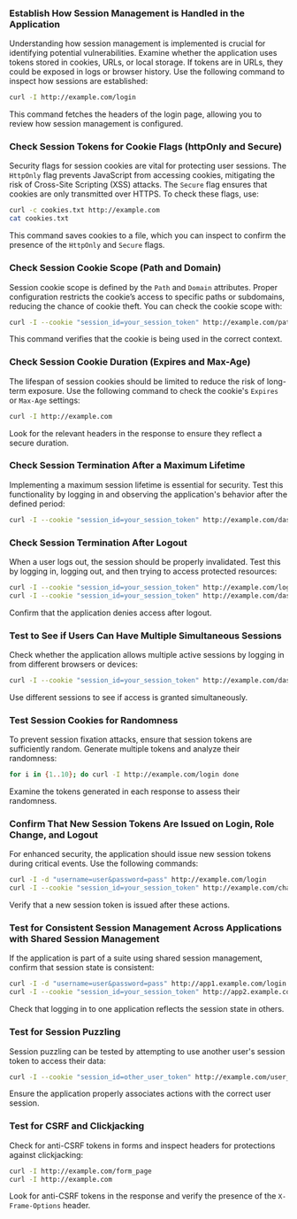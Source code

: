 ### Establish How Session Management is Handled in the Application

Understanding how session management is implemented is crucial for identifying potential vulnerabilities. Examine whether the application uses tokens stored in cookies, URLs, or local storage. If tokens are in URLs, they could be exposed in logs or browser history. Use the following command to inspect how sessions are established:
```bash
curl -I http://example.com/login
```
This command fetches the headers of the login page, allowing you to review how session management is configured.

### Check Session Tokens for Cookie Flags (httpOnly and Secure)

Security flags for session cookies are vital for protecting user sessions. The `HttpOnly` flag prevents JavaScript from accessing cookies, mitigating the risk of Cross-Site Scripting (XSS) attacks. The `Secure` flag ensures that cookies are only transmitted over HTTPS. To check these flags, use:
```bash
curl -c cookies.txt http://example.com
cat cookies.txt
```
This command saves cookies to a file, which you can inspect to confirm the presence of the `HttpOnly` and `Secure` flags.

### Check Session Cookie Scope (Path and Domain)

Session cookie scope is defined by the `Path` and `Domain` attributes. Proper configuration restricts the cookie’s access to specific paths or subdomains, reducing the chance of cookie theft. You can check the cookie scope with:
```bash
curl -I --cookie "session_id=your_session_token" http://example.com/path
```

This command verifies that the cookie is being used in the correct context.

### Check Session Cookie Duration (Expires and Max-Age)

The lifespan of session cookies should be limited to reduce the risk of long-term exposure. Use the following command to check the cookie's `Expires` or `Max-Age` settings:

```bash
curl -I http://example.com
```

Look for the relevant headers in the response to ensure they reflect a secure duration.

### Check Session Termination After a Maximum Lifetime

Implementing a maximum session lifetime is essential for security. Test this functionality by logging in and observing the application's behavior after the defined period:
```bash
curl -I --cookie "session_id=your_session_token" http://example.com/dashboard
```
### Check Session Termination After Logout

When a user logs out, the session should be properly invalidated. Test this by logging in, logging out, and then trying to access protected resources:
```bash
curl -I --cookie "session_id=your_session_token" http://example.com/logout
curl -I --cookie "session_id=your_session_token" http://example.com/dashboard
```
Confirm that the application denies access after logout.

### Test to See if Users Can Have Multiple Simultaneous Sessions

Check whether the application allows multiple active sessions by logging in from different browsers or devices:
```bash
curl -I --cookie "session_id=your_session_token" http://example.com/dashboard
```
Use different sessions to see if access is granted simultaneously.
### Test Session Cookies for Randomness

To prevent session fixation attacks, ensure that session tokens are sufficiently random. Generate multiple tokens and analyze their randomness:
```bash
for i in {1..10}; do curl -I http://example.com/login done
```
Examine the tokens generated in each response to assess their randomness.

### Confirm That New Session Tokens Are Issued on Login, Role Change, and Logout

For enhanced security, the application should issue new session tokens during critical events. Use the following commands:
```bash
curl -I -d "username=user&password=pass" http://example.com/login
curl -I --cookie "session_id=your_session_token" http://example.com/change_role
```
Verify that a new session token is issued after these actions.
### Test for Consistent Session Management Across Applications with Shared Session Management

If the application is part of a suite using shared session management, confirm that session state is consistent:
```bash
curl -I -d "username=user&password=pass" http://app1.example.com/login
curl -I --cookie "session_id=your_session_token" http://app2.example.com/dashboard
```
Check that logging in to one application reflects the session state in others.
### Test for Session Puzzling

Session puzzling can be tested by attempting to use another user's session token to access their data:
```bash
curl -I --cookie "session_id=other_user_token" http://example.com/user_data
```
Ensure the application properly associates actions with the correct user session.

### Test for CSRF and Clickjacking

Check for anti-CSRF tokens in forms and inspect headers for protections against clickjacking:
```bash
curl -I http://example.com/form_page
curl -I http://example.com
```
Look for anti-CSRF tokens in the response and verify the presence of the `X-Frame-Options` header.